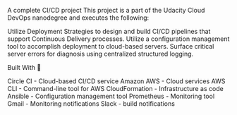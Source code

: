 A complete CI/CD project
This project is a part of the Udacity Cloud DevOps nanodegree and executes the following:

Utilize Deployment Strategies to design and build CI/CD pipelines that support Continuous Delivery processes.
Utilize a configuration management tool to accomplish deployment to cloud-based servers.
Surface critical server errors for diagnosis using centralized structured logging.



Built With 💓

Circle CI - Cloud-based CI/CD service
Amazon AWS - Cloud services
AWS CLI - Command-line tool for AWS
CloudFormation - Infrastructure as code
Ansible - Configuration management tool
Prometheus - Monitoring tool
Gmail - Monitoring notifications
Slack - build notifications
